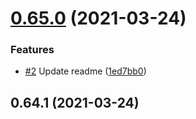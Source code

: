 # [0.65.0](https://github.com/jac-uk/sandbox/compare/0.64.1...0.65.0) (2021-03-24)


### Features

* [#2](https://github.com/jac-uk/sandbox/issues/2) Update readme ([1ed7bb0](https://github.com/jac-uk/sandbox/commit/1ed7bb0edf2435426f35d7fd3fcea5dda77137fb))



## 0.64.1 (2021-03-24)



